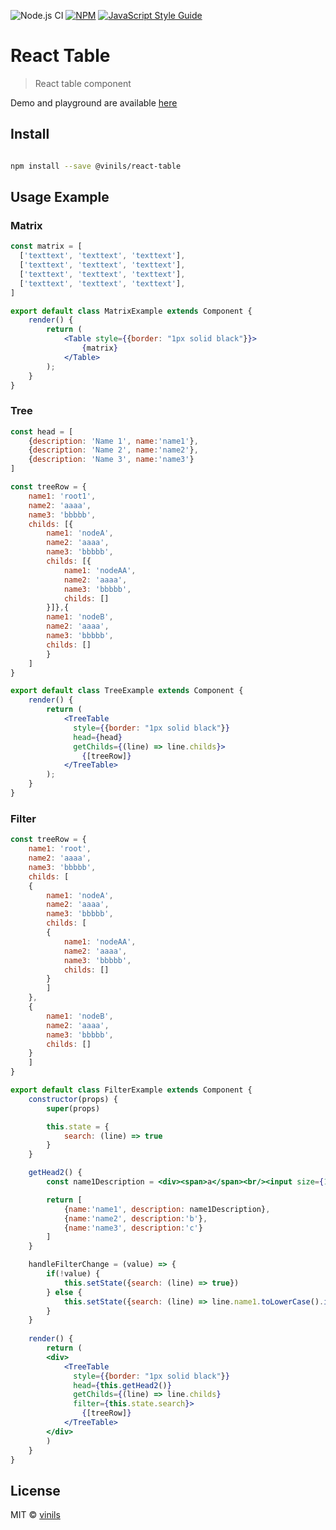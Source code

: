![Node.js CI](https://github.com/vinils/react-table/workflows/Node.js%20CI/badge.svg) [![NPM](https://img.shields.io/npm/v/react-table.svg)](https://www.npmjs.com/package/react-table) [![JavaScript Style Guide](https://img.shields.io/badge/code_style-standard-brightgreen.svg)](https://standardjs.com)

# React Table

> React table component

Demo and playground are available [here](https://vinils.github.io/react-table/)

## Install

```bash

npm install --save @vinils/react-table
```

## Usage Example

### Matrix

```jsx
const matrix = [
  ['texttext', 'texttext', 'texttext'],
  ['texttext', 'texttext', 'texttext'],
  ['texttext', 'texttext', 'texttext'],
  ['texttext', 'texttext', 'texttext'],
]

export default class MatrixExample extends Component {
    render() {
        return (
            <Table style={{border: "1px solid black"}}>
                {matrix}
            </Table>
        );
    }
}
```

### Tree

```jsx
const head = [
    {description: 'Name 1', name:'name1'}, 
    {description: 'Name 2', name:'name2'}, 
    {description: 'Name 3', name:'name3'}
]

const treeRow = {
    name1: 'root1',
    name2: 'aaaa',
    name3: 'bbbbb',
    childs: [{
        name1: 'nodeA',
        name2: 'aaaa',
        name3: 'bbbbb',
        childs: [{
            name1: 'nodeAA',
            name2: 'aaaa',
            name3: 'bbbbb',
            childs: []    
        }]},{
        name1: 'nodeB',
        name2: 'aaaa',
        name3: 'bbbbb',
        childs: []
        }
    ]
}

export default class TreeExample extends Component {
    render() {
        return (
            <TreeTable
              style={{border: "1px solid black"}}
              head={head}
              getChilds={(line) => line.childs}>
                {[treeRow]}
            </TreeTable>
        );
    }
}
```

### Filter

```jsx
const treeRow = {
    name1: 'root',
    name2: 'aaaa',
    name3: 'bbbbb',
    childs: [
    {
        name1: 'nodeA',
        name2: 'aaaa',
        name3: 'bbbbb',
        childs: [
        {
            name1: 'nodeAA',
            name2: 'aaaa',
            name3: 'bbbbb',
            childs: []    
        }
        ]    
    },
    {
        name1: 'nodeB',
        name2: 'aaaa',
        name3: 'bbbbb',
        childs: []
    }
    ]
}

export default class FilterExample extends Component {
    constructor(props) {
        super(props)

        this.state = {
            search: (line) => true
        }
    }

    getHead2() {
        const name1Description = <div><span>a</span><br/><input size={10} onChange={(e) => this.handleFilterChange(e.target.value)}/></div>

        return [
            {name:'name1', description: name1Description},
            {name:'name2', description:'b'},
            {name:'name3', description:'c'}
        ]
    }

    handleFilterChange = (value) => {
        if(!value) {
            this.setState({search: (line) => true})
        } else {
            this.setState({search: (line) => line.name1.toLowerCase().indexOf(value.toLowerCase()) >= 0})
        }
    }
    
    render() {
        return (
        <div>
            <TreeTable
              style={{border: "1px solid black"}}
              head={this.getHead2()}
              getChilds={(line) => line.childs}
              filter={this.state.search}>
                {[treeRow]}
            </TreeTable>
        </div>
        )
    }
}
```

## License

MIT © [vinils](https://github.com/vinils)
